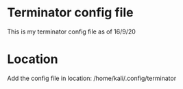# Terminator config file
This is my terminator config file as of 16/9/20

# Location
Add the config file in location: /home/kali/.config/terminator
